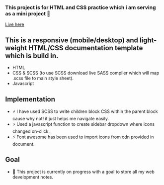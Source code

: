 ### This project is for HTML and CSS practice which i am serving as a mini project 👋
[Live here][website]

## This is a responsive (mobile/desktop) and light-weight HTML/CSS documentation template which is build in.

- HTML
- CSS & SCSS (to use SCSS download live SASS compiler which will map .scss file to main style sheet).
- Javascript


## Implementation
- ⚡ I have used SCSS to write children block CSS within the parent block cause why not! it just helps me navigate easily.
- ⚡ Used a javascript function to create sidebar dropdown where icons changed on-click.
- ⚡ Font awesome has been used to import icons from cdn provided in document.

## Goal
- 🥅 This project is currently on progress with a goal to store all my web development notes.


<br />
<br />

[website]:https://youthful-tereshkova-d96d70.netlify.app/
